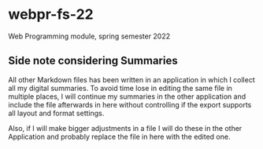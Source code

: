 # webpr-fs-22
Web Programming module, spring semester 2022

## Side note considering Summaries

All other Markdown files has been written in an application in which I collect all my digital summaries.
To avoid time lose in editing the same file in multiple places, I will continue my summaries in the other 
application and include the file afterwards in here without controlling if the export supports all layout
and format settings. 

Also, if I will make bigger adjustments in a file I will do these in the other Application and probably 
replace the file in here with the edited one.